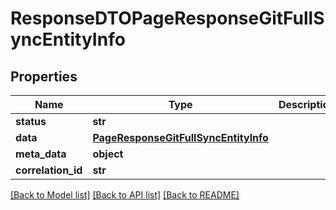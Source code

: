 # ResponseDTOPageResponseGitFullSyncEntityInfo

## Properties
Name | Type | Description | Notes
------------ | ------------- | ------------- | -------------
**status** | **str** |  | [optional] 
**data** | [**PageResponseGitFullSyncEntityInfo**](PageResponseGitFullSyncEntityInfo.md) |  | [optional] 
**meta_data** | **object** |  | [optional] 
**correlation_id** | **str** |  | [optional] 

[[Back to Model list]](../README.md#documentation-for-models) [[Back to API list]](../README.md#documentation-for-api-endpoints) [[Back to README]](../README.md)

